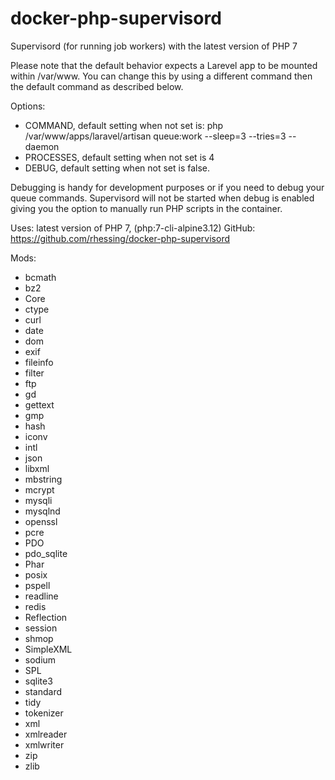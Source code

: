 # docker-php-supervisord

Supervisord (for running job workers) with the latest version of PHP 7

Please note that the default behavior expects a Larevel app to be mounted within /var/www. You can change this by using a different command then the default command as described below.

Options:
* COMMAND, default setting when not set is: php /var/www/apps/laravel/artisan queue:work --sleep=3 --tries=3 --daemon
* PROCESSES, default setting when not set is 4
* DEBUG, default setting when not set is false.

Debugging is handy for development purposes or if you need to debug your queue commands. Supervisord will not be started when debug is enabled giving you the option to manually run PHP scripts in the container.

Uses: latest version of PHP 7, (php:7-cli-alpine3.12)
GitHub: https://github.com/rhessing/docker-php-supervisord

Mods:
- bcmath
- bz2
- Core
- ctype
- curl
- date
- dom
- exif
- fileinfo
- filter
- ftp
- gd
- gettext
- gmp
- hash
- iconv
- intl
- json
- libxml
- mbstring
- mcrypt
- mysqli
- mysqlnd
- openssl
- pcre
- PDO
- pdo_sqlite
- Phar
- posix
- pspell
- readline
- redis
- Reflection
- session
- shmop
- SimpleXML
- sodium
- SPL
- sqlite3
- standard
- tidy
- tokenizer
- xml
- xmlreader
- xmlwriter
- zip
- zlib


